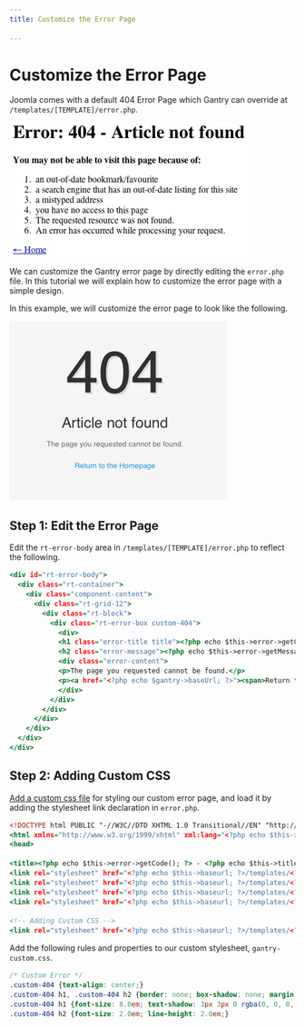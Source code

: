```yaml
---
title: Customize the Error Page

---
```


Customize the Error Page
========================
Joomla comes with a default 404 Error Page which Gantry can override at `/templates/[TEMPLATE]/error.php`.

![](assets/default-404.jpg)

We can customize the Gantry error page by directly editing the `error.php` file. In this tutorial we will explain how to customize the error page with a simple design.

In this example, we will customize the error page to look like the following.

![](assets/custom-404.jpg)


Step 1: Edit the Error Page
---------------------------
Edit the `rt-error-body` area in `/templates/[TEMPLATE]/error.php` to reflect the following.

~~~ .html
<div id="rt-error-body">
  <div class="rt-container">
    <div class="component-content">
      <div class="rt-grid-12">
        <div class="rt-block">
          <div class="rt-error-box custom-404">
            <div>
            <h1 class="error-title title"><?php echo $this->error->getCode(); ?></h1>
            <h2 class="error-message"><?php echo $this->error->getMessage(); ?></h2>
            <div class="error-content">
            <p>The page you requested cannot be found.</p>
            <p><a href="<?php echo $gantry->baseUrl; ?>"><span>Return to the Homepage</span></a></p>
            </div>
          </div>
        </div>
      </div>
    </div>
  </div>
</div>
~~~


Step 2: Adding Custom CSS
-------------------------
[Add a custom css file](custom_stylesheet.md) for styling our custom error page, and load it by adding the stylesheet link declaration in `error.php`.

~~~ .html
<!DOCTYPE html PUBLIC "-//W3C//DTD XHTML 1.0 Transitional//EN" "http://www.w3.org/TR/xhtml1/DTD/xhtml1-transitional.dtd">
<html xmlns="http://www.w3.org/1999/xhtml" xml:lang="<?php echo $this->language; ?>" lang="<?php echo $this->language; ?>" dir="<?php echo $this->direction; ?>">
<head>

<title><?php echo $this->error->getCode(); ?> - <?php echo $this->title; ?></title>
<link rel="stylesheet" href="<?php echo $this->baseurl; ?>/templates/<?php echo $this->template; ?>/css/gantry-compiled.css" type="text/css" />
<link rel="stylesheet" href="<?php echo $this->baseurl; ?>/templates/<?php echo $this->template; ?>/css/fusionmenu.css" type="text/css" />
<link rel="stylesheet" href="<?php echo $this->baseurl; ?>/templates/<?php echo $this->template; ?>/css/typography.css" type="text/css" />
<link rel="stylesheet" href="<?php echo $this->baseurl; ?>/templates/<?php echo $this->template; ?>/css/font-awesome.css" type="text/css" />

<!-- Adding Custom CSS -->
<link rel="stylesheet" href="<?php echo $this->baseurl; ?>/templates/<?php echo $this->template; ?>/css/gantry-custom.css" type="text/css" />
~~~

Add the following rules and properties to our custom stylesheet, `gantry-custom.css`.

~~~ .css
/* Custom Error */
.custom-404 {text-align: center;}
.custom-404 h1, .custom-404 h2 {border: none; box-shadow: none; margin: 0; padding: 0;}
.custom-404 h1 {font-size: 8.0em; text-shadow: 3px 3px 0 rgba(0, 0, 0, 0.1);}
.custom-404 h2 {font-size: 2.0em; line-height: 2.0em;}
~~~
